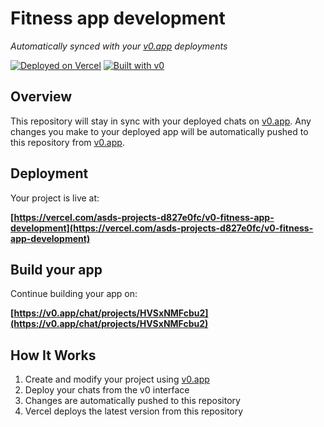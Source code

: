 # Fitness app development

*Automatically synced with your [v0.app](https://v0.app) deployments*

[![Deployed on Vercel](https://img.shields.io/badge/Deployed%20on-Vercel-black?style=for-the-badge&logo=vercel)](https://vercel.com/asds-projects-d827e0fc/v0-fitness-app-development)
[![Built with v0](https://img.shields.io/badge/Built%20with-v0.app-black?style=for-the-badge)](https://v0.app/chat/projects/HVSxNMFcbu2)

## Overview

This repository will stay in sync with your deployed chats on [v0.app](https://v0.app).
Any changes you make to your deployed app will be automatically pushed to this repository from [v0.app](https://v0.app).

## Deployment

Your project is live at:

**[https://vercel.com/asds-projects-d827e0fc/v0-fitness-app-development](https://vercel.com/asds-projects-d827e0fc/v0-fitness-app-development)**

## Build your app

Continue building your app on:

**[https://v0.app/chat/projects/HVSxNMFcbu2](https://v0.app/chat/projects/HVSxNMFcbu2)**

## How It Works

1. Create and modify your project using [v0.app](https://v0.app)
2. Deploy your chats from the v0 interface
3. Changes are automatically pushed to this repository
4. Vercel deploys the latest version from this repository